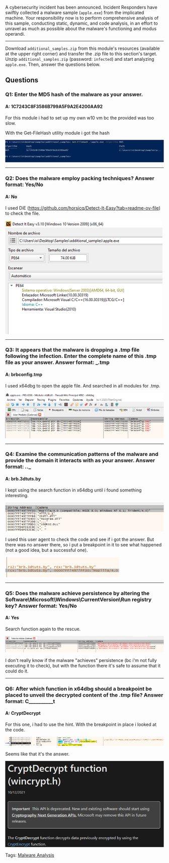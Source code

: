 
A cybersecurity incident has been announced. Incident Responders have swiftly collected a malware sample (`apple.exe`) from the implicated machine. Your responsibility now is to perform comprehensive analysis of this sample, conducting static, dynamic, and code analysis, in an effort to unravel as much as possible about the malware's functioning and modus operandi.

---

Download `additional_samples.zip` from this module's resources (available at the upper right corner) and transfer the .zip file to this section's target. Unzip `additional_samples.zip` (password: `infected`) and start analyzing `apple.exe`. Then, answer the questions below.


## Questions 

### Q1: Enter the MD5 hash of the malware as your answer.

#### A: 1C7243C8F3586B799A5F9A2E4200AA92

For this module i had to set up my own w10 vm bc the provided was too slow.

With the Get-FileHash utility module i got the hash

![](../../Img/Pasted%20image%2020250712162123.png)

___

### Q2: Does the malware employ packing techniques? Answer format: Yes/No

#### A: No

I used DiE (https://github.com/horsicq/Detect-It-Easy?tab=readme-ov-file) to check the file.

![](../../Img/Pasted%20image%2020250712163201.png)

___

### Q3: It appears that the malware is dropping a .tmp file following the infection. Enter the complete name of this .tmp file as your answer. Answer format: _.tmp

#### A: brbconfig.tmp

I used x64dbg to open the apple file.
And searched in all modules for .tmp.

![](../../Img/Pasted%20image%2020250712163534.png)

___

### Q4: Examine the communication patterns of the malware and provide the domain it interacts with as your answer. Answer format: _._._

#### A: brb.3dtuts.by

I kept using the search function in x64dbg until i found something interesting.

![](../../Img/Pasted%20image%2020250712164741.png)

I used this user agent to check the code and see if i got the answer.
But there was no answer there, so i put a breakpoint in it to see what happened (not a good idea, but a successful one).

![](../../Img/Pasted%20image%2020250712164947.png)

___

### Q5: Does the malware achieve persistence by altering the Software\Microsoft\Windows\CurrentVersion\Run registry key? Answer format: Yes/No

#### A: Yes

Search function again to the rescue.

![](../../Img/Pasted%20image%2020250712165119.png)

I don't really know if the malware "achieves" persistence (bc i'm not fully executing it to check), but with the function there it's safe to assume that it could do it.

___

### Q6: After which function in x64dbg should a breakpoint be placed to unveil the decrypted content of the .tmp file? Answer format: C__________t

#### A: CryptDecrypt

For this one, i had to use the hint.
With the breakpoint in place i looked at the code.

![](../../Img/Pasted%20image%2020250712170605.png)

Seems like that it's the answer.

![](../../Img/Pasted%20image%2020250712170655.png)


Tags: [Malware Analysis](../../Index/Malware%20Analysis.md) 